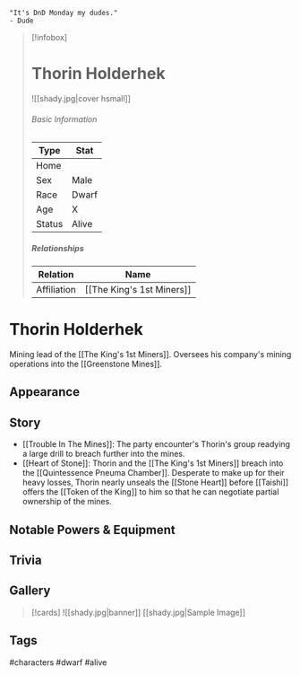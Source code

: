 	"It's DnD Monday my dudes." 
	- Dude

> [!infobox]
> # Thorin Holderhek
> ![[shady.jpg|cover hsmall]]
> ###### Basic Information
> | Type | Stat |
> | ---- | ---- |
> | Home |  |
> | Sex | Male |
> | Race | Dwarf |
> | Age | X |
> | Status | Alive |
> ##### Relationships
> | Relation | Name |
> | ---- | ---- |
> | Affiliation |[[The King's 1st Miners]] |

# Thorin Holderhek
Mining lead of the [[The King's 1st Miners]]. Oversees his company's mining operations into the [[Greenstone Mines]].
## Appearance
## Story
- [[Trouble In The Mines]]: The party encounter's Thorin's group readying a large drill to breach further into the mines.
- [[Heart of Stone]]: Thorin and the [[The King's 1st Miners]] breach into the [[Quintessence Pneuma Chamber]]. Desperate to make up for their heavy losses, Thorin nearly unseals the [[Stone Heart]] before [[Taishi]] offers the [[Token of the King]] to him so that he can negotiate partial ownership of the mines.
## Notable Powers & Equipment
## Trivia

## Gallery
>[!cards]
>![[shady.jpg|banner]]
>[[shady.jpg|Sample Image]]
>

## Tags
#characters #dwarf #alive